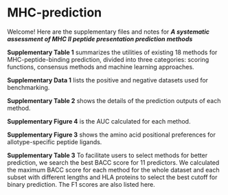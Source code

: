 # MHC-prediction
Welcome!
Here are the supplementary files and notes for  ***A systematic assessment of MHC Ⅱ peptide presentation prediction methods***

**Supplementary Table 1** summarizes the utilities of existing 18 methods for MHC-peptide-binding prediction, divided into three categories: scoring functions, consensus methods and machine learning approaches. 

**Supplementary Data 1** lists the positive and negative datasets used for benchmarking. 

**Supplementary Table 2** shows the details of the prediction outputs of each method.

**Supplementary Figure 4** is the AUC calculated for each method.

**Supplementary Figure 3** shows the amino acid positional preferences for allotype-specific peptide ligands.

**Supplementary Table 3** To facilitate users to select methods for better prediction, we search the best BACC score for 11 predictors. We calculated the maximum BACC score for each method for the whole dataset and each subset with different lengths and HLA proteins to select the best cutoff for binary prediction. The F1 scores are also listed here.
